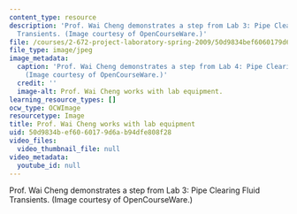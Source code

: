 ```yaml
---
content_type: resource
description: 'Prof. Wai Cheng demonstrates a step from Lab 3: Pipe Clearing Fluid
  Transients. (Image courtesy of OpenCourseWare.)'
file: /courses/2-672-project-laboratory-spring-2009/50d9834bef6060179d6ab94dfe808f28_2-672s09.jpg
file_type: image/jpeg
image_metadata:
  caption: 'Prof. Wai Cheng demonstrates a step from Lab 4: Pipe Clearing Fluid Transients.
    (Image courtesy of OpenCourseWare.)'
  credit: ''
  image-alt: Prof. Wai Cheng works with lab equipment.
learning_resource_types: []
ocw_type: OCWImage
resourcetype: Image
title: Prof. Wai Cheng works with lab equipment
uid: 50d9834b-ef60-6017-9d6a-b94dfe808f28
video_files:
  video_thumbnail_file: null
video_metadata:
  youtube_id: null
---
```

Prof. Wai Cheng demonstrates a step from Lab 3: Pipe Clearing Fluid Transients. (Image courtesy of OpenCourseWare.)

